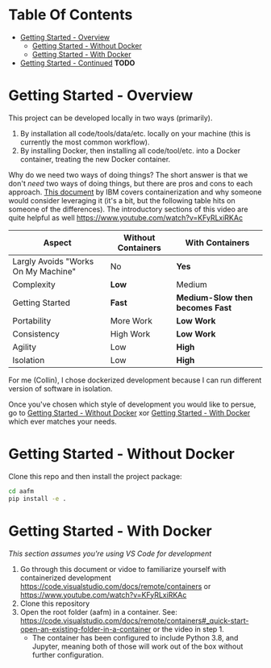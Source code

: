 # Table Of Contents

* [Getting Started - Overview](#Getting%20Started%20-%20Overview)
    * [Getting Started - Without Docker](#Getting%20Started%20-%20Without%20Docker)
    * [Getting Started -  With Docker](#Getting%20Started%20-%20With%20Docker)
* [Getting Started - Continued](#Getting%20Started%20-%20Continued) **TODO**


# Getting Started - Overview

This project can be developed locally in two ways (primarily).
1) By installation all code/tools/data/etc. locally on your machine (this is currently the most common workflow).
2) By installing Docker, then installing all code/tool/etc. into a Docker container, treating the new Docker container.

Why do we need two ways of doing things? The short answer is that we don't _need_ two ways of doing things, but there are pros and cons to each approach. [This document](https://www.ibm.com/cloud/learn/containerization) by IBM covers containerization and why someone would consider leveraging it (it's a bit, but the following table hits on someone of the differences). The introductory sections of this video are quite helpful as well https://www.youtube.com/watch?v=KFyRLxiRKAc

|Aspect|Without Containers|With Containers|
|---|---|---|
|Largly Avoids "Works On My Machine"|No|**Yes**|
|Complexity|**Low**|Medium|
|Getting Started|**Fast**|**Medium-Slow then becomes Fast**|
|Portability|More Work|**Low Work**|
|Consistency|High Work|**Low Work**|
|Agility|Low|**High**|
|Isolation|Low|**High**|

For me (Collin), I chose dockerized development because I can run different version of software in isolation.

Once you've chosen which style of development you would like to persue, go to [Getting Started - Without Docker](#Getting%20Started%20-%20Without%20Docker) xor [Getting Started -  With Docker](#Getting%20Started%20-%20With%20Docker) which ever matches your needs.


# Getting Started - Without Docker

Clone this repo and then install the project package:

```bash
cd aafm
pip install -e .
```


# Getting Started - With Docker

_This section assumes you're using VS Code for development_

1) Go through this document or vidoe to familiarize yourself with containerized development https://code.visualstudio.com/docs/remote/containers or https://www.youtube.com/watch?v=KFyRLxiRKAc 
2) Clone this repository
3) Open the root folder (aafm) in a container. See: https://code.visualstudio.com/docs/remote/containers#_quick-start-open-an-existing-folder-in-a-container or the video in step 1.
    * The container has been configured to include Python 3.8, and Jupyter, meaning both of those will work out of the box without further configuration.